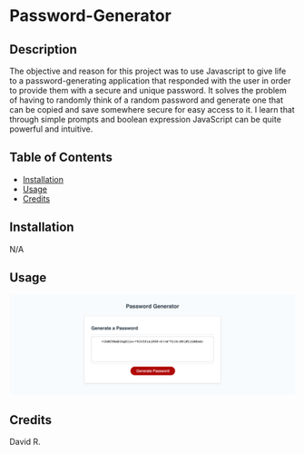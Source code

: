 # Password-Generator

## Description

The objective and reason for this project was to use Javascript to give life to a password-generating application that responded with the user in order to provide them with a secure and unique password. It solves the problem of having to randomly think of a random password and generate one that can be copied and save somewhere secure for easy access to it. I learn that through simple prompts and boolean expression JavaScript can be quite powerful and intuitive. 


## Table of Contents 

- [Installation](#installation)
- [Usage](#usage)
- [Credits](#credits)

## Installation

N/A 

## Usage


![alt text](./Images/127.0.0.1_5502_index.html.png)
   

## Credits

David R.

